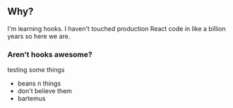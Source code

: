## Why?

I'm learning hooks. I haven't touched production React code in like a billion years so here we are.

### Aren't hooks awesome?

testing some things

- beans n things
- don't believe them
- bartemus
